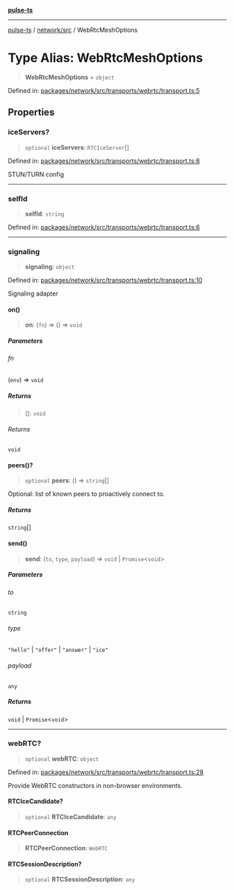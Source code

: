 [**pulse-ts**](../../../README.md)

***

[pulse-ts](../../../README.md) / [network/src](../README.md) / WebRtcMeshOptions

# Type Alias: WebRtcMeshOptions

> **WebRtcMeshOptions** = `object`

Defined in: [packages/network/src/transports/webrtc/transport.ts:5](https://github.com/jlehett/pulse-ts/blob/d786433c7cb88fe7c30a7029f46dff58815931cc/packages/network/src/transports/webrtc/transport.ts#L5)

## Properties

### iceServers?

> `optional` **iceServers**: `RTCIceServer`[]

Defined in: [packages/network/src/transports/webrtc/transport.ts:8](https://github.com/jlehett/pulse-ts/blob/d786433c7cb88fe7c30a7029f46dff58815931cc/packages/network/src/transports/webrtc/transport.ts#L8)

STUN/TURN config

***

### selfId

> **selfId**: `string`

Defined in: [packages/network/src/transports/webrtc/transport.ts:6](https://github.com/jlehett/pulse-ts/blob/d786433c7cb88fe7c30a7029f46dff58815931cc/packages/network/src/transports/webrtc/transport.ts#L6)

***

### signaling

> **signaling**: `object`

Defined in: [packages/network/src/transports/webrtc/transport.ts:10](https://github.com/jlehett/pulse-ts/blob/d786433c7cb88fe7c30a7029f46dff58815931cc/packages/network/src/transports/webrtc/transport.ts#L10)

Signaling adapter

#### on()

> **on**: (`fn`) => () => `void`

##### Parameters

###### fn

(`env`) => `void`

##### Returns

> (): `void`

###### Returns

`void`

#### peers()?

> `optional` **peers**: () => `string`[]

Optional: list of known peers to proactively connect to.

##### Returns

`string`[]

#### send()

> **send**: (`to`, `type`, `payload`) => `void` \| `Promise`\<`void`\>

##### Parameters

###### to

`string`

###### type

`"hello"` | `"offer"` | `"answer"` | `"ice"`

###### payload

`any`

##### Returns

`void` \| `Promise`\<`void`\>

***

### webRTC?

> `optional` **webRTC**: `object`

Defined in: [packages/network/src/transports/webrtc/transport.ts:28](https://github.com/jlehett/pulse-ts/blob/d786433c7cb88fe7c30a7029f46dff58815931cc/packages/network/src/transports/webrtc/transport.ts#L28)

Provide WebRTC constructors in non-browser environments.

#### RTCIceCandidate?

> `optional` **RTCIceCandidate**: `any`

#### RTCPeerConnection

> **RTCPeerConnection**: `WebRTC`

#### RTCSessionDescription?

> `optional` **RTCSessionDescription**: `any`
